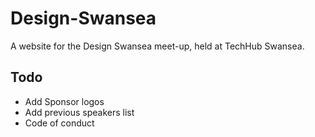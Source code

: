 # Design-Swansea

A website for the Design Swansea meet-up, held at TechHub Swansea.

## Todo
- Add Sponsor logos
- Add previous speakers list
- Code of conduct

